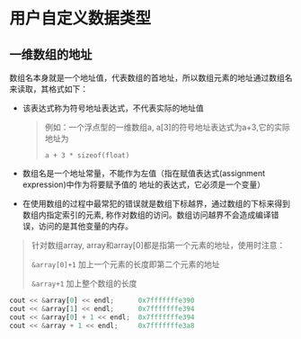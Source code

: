 # 用户自定义数据类型

## 一维数组的地址 

数组名本身就是一个地址值，代表数组的首地址，所以数组元素的地址通过数组名来读取，其格式如下： 

- 该表达式称为符号地址表达式，不代表实际的地址值 

    > 例如：一个浮点型的一维数组a, a[3]的符号地址表达式为a+3,它的实际地址为
    >
    > ``a + 3 * sizeof(float)``

- 数组名是一个地址常量，不能作为左值（指在赋值表达式(assignment expression)中作为将要赋予值的 地址的表达式，它必须是一个变量） 

- 在使用数组的过程中最常犯的错误就是数组下标越界，通过数组的下标来得到数组内指定索引的元素, 称作对数组的访问。数组访问越界不会造成编译错误，访问的是其他变量的内存。

> 针对数组array, array和array[0]都是指第一个元素的地址，使用时注意： 
>
> ``&array[0]+1`` 	加上一个元素的长度即第二个元素的地址 
>
> ``&array+1`` 	      加上整个数组的长度

```python
cout << &array[0] << endl;		0x7fffffffe390
cout << &array[1] << endl;		0x7fffffffe394
cout << &array[0] + 1 << endl;	0x7fffffffe394
cout << &array + 1 << endl;		0x7fffffffe3a8
```



